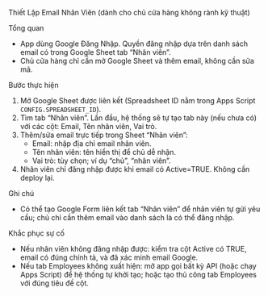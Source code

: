 Thiết Lập Email Nhân Viên (dành cho chủ cửa hàng không rành kỹ thuật)

Tổng quan
- App dùng Google Đăng Nhập. Quyền đăng nhập dựa trên danh sách email có trong Google Sheet tab “Nhân viên”.
- Chủ cửa hàng chỉ cần mở Google Sheet và thêm email, không cần sửa mã.

Bước thực hiện
1) Mở Google Sheet được liên kết (Spreadsheet ID nằm trong Apps Script `CONFIG.SPREADSHEET_ID`).
2) Tìm tab “Nhân viên”. Lần đầu, hệ thống sẽ tự tạo tab này (nếu chưa có) với các cột: Email, Tên nhân viên, Vai trò.
3) Thêm/sửa email trực tiếp trong Sheet “Nhân viên”:
   - Email: nhập địa chỉ email nhân viên.
   - Tên nhân viên: tên hiển thị để chủ dễ nhận.
   - Vai trò: tùy chọn; ví dụ “chủ”, “nhân viên”.
4) Nhân viên chỉ đăng nhập được khi email có Active=TRUE. Không cần deploy lại.

Ghi chú
- Có thể tạo Google Form liên kết tab “Nhân viên” để nhân viên tự gửi yêu cầu; chủ chỉ cần thêm email vào danh sách là có thể đăng nhập.

Khắc phục sự cố
- Nếu nhân viên không đăng nhập được: kiểm tra cột Active có TRUE, email có đúng chính tả, và đã xác minh email Google.
- Nếu tab Employees không xuất hiện: mở app gọi bất kỳ API (hoặc chạy Apps Script) để hệ thống tự khởi tạo; hoặc tạo thủ công tab Employees với đúng tiêu đề cột.
